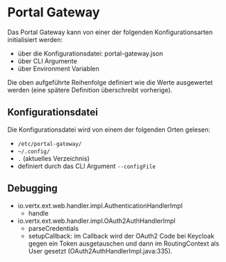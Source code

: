 # Portal Gateway

Das Portal Gateway kann von einer der folgenden Konfigurationsarten initialisiert werden:

- über die Konfigurationsdatei: portal-gateway.json
- über CLI Argumente
- über Environment Variablen

Die oben aufgeführte Reihenfolge definiert wie die Werte ausgewertet werden (eine spätere Definition überschreibt vorherige).

## Konfigurationsdatei

Die Konfigurationsdatei wird von einem der folgenden Orten gelesen:

- `/etc/portal-gateway/`
- `~/.config/`  
- `.` (aktuelles Verzeichnis)
- definiert durch das CLI Argument `--configFile`

## Debugging

- io.vertx.ext.web.handler.impl.AuthenticationHandlerImpl
    - handle
- io.vertx.ext.web.handler.impl.OAuth2AuthHandlerImpl
    - parseCredentials
    - setupCallback: im Callback wird der OAuth2 Code bei Keycloak gegen ein Token ausgetauschen und dann im RoutingContext als User gesetzt (OAuth2AuthHandlerImpl.java:335).